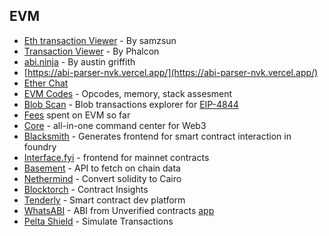 ## EVM

*   [Eth transaction Viewer](https://tx.eth.samczsun.com/) - By samzsun
*   [Transaction Viewer](https://phalcon.blocksec.com/) - By Phalcon
*   [abi.ninja](https://abi.ninja/) - By austin griffith
*   [https://abi-parser-nvk.vercel.app/](https://abi-parser-nvk.vercel.app/)
*   [Ether Chat](https://github.com/nhatminh12369/etherchat)
*   [EVM Codes](https://www.evm.codes/) - Opcodes, memory, stack assesment
*   [Blob Scan](https://www.blobscan.com/) - Blob transactions explorer for [EIP-4844](https://www.eip4844.com/)
*   [Fees](https://fees.wtf/) spent on EVM so far
*   [Core](https://core.app) - all-in-one command center for Web3
*   [Blacksmith](https://github.com/blacksmith-eth/blacksmith) - Generates frontend for smart contract interaction in foundry
*   [Interface.fyi](https://www.interface.fyi/) - frontend for mainnet contracts
*   [Basement](https://basement.dev/) - API to fetch on chain data
*   [Nethermind](https://github.com/NethermindEth/warp/) - Convert solidity to Cairo
*   [Blocktorch](https://app.blocktorch.xyz/) - Contract Insights
*   [Tenderly](https://tenderly.co/) - Smart contract dev platform
*   [WhatsABI](https://github.com/shazow/whatsabi) - ABI from Unverified contracts [app](https://abi.w1nt3r.xyz/)
*   [Pelta Shield](https://pelta.tech/) - Simulate Transactions